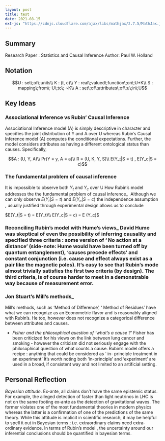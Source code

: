 ```yaml
---
layout: post
title: test
date: 2021-08-15
ext-js: "https://cdnjs.cloudflare.com/ajax/libs/mathjax/2.7.5/MathJax.js?config=TeX-MML-AM_CHTML"
---
```


## Summary

   Research Paper : Statistics and Causal Inference
  Author: Paul W. Holland

## Notation


$$U : set\;of\;units\\
K : (t, c)\\
Y : real\;valued\;function\;on\;U*K\\
S : mapping\;from\; U\;to\; ~K\\
A : set\;of\;attributes\;of\;u\;in\;U$$


## Key Ideas

### Associational Inference vs Rubin’ Causal Inference
Associational Inference model (A)  is simply descriptive in character and specifies the joint distribution of  Y and A over U whereas Rubin’s Causal Inference model (A) computes the conditional expectations. Further, the model considers attributes as having a different ontological status than causes.
Specifically, 



$$A : (U, Y, A)\\
Pr(Y = y, A = a)\\
R = (U, K, Y, S)\\
E(Y_t|S = t) , E(Y_c|S = c)$$



### The fundamental problem of causal inference 
It is impossible to observe both $Y_t$  and $Y_c$  over U
How Rubin’s model addresses the the fundamental problem of causal inference_  Although we can only observe
$E(Y_t|S = t)$ and $E(Y_c|S = c)$
the independence assumption , usually justified through experimental design allows us to conclude 

$E(Y_t|S = t) = E(Y_t)\\
E(Y_c|S = c) = E (Y_c)$

### Reconciling Rubin’s model with Hume’s views_ David Hume was skeptical of even the possibility of inferring causality and specified three criteria : some version of ‘ No action at a distance’ (side-note: Hume would have been turned off by  quantum entanglement),  ‘causes precede effects’ and constant conjunction (i.e. cause and effect always exist as a pair like the magnetic poles). It’s easy to see that Rubin’s mode almost trivially satisfies the first two criteria (by  design). The third criteria, is of course harder to meet in a demonstrable way because of measurement error. 
### Jon Stuart’s Mill’s methods_  
   Mill’s methods, such as ‘Method of Difference’, ‘ Method of Residues’  have what we can recognize as an Econometric flavor and is reasonably aligned with Rubin’s. He too, however does not recognize a categorical difference between attributes and causes.
-  _Fisher and the philosophical question of ‘what’s a cause ?’_
	Fisher has been criticized for his views on the link between lung cancer and smoking - however the criticism did not seriously engage with the philosophical question of what counts a cause. Rubin’s model offers a recipe :  anything that could be considered as ‘ in- principle treatment in an experiment’
	It’s worth noting both ‘in-principle’  and ‘experiment’ are used in a broad, if consistent way and not limited to an artificial setting.

## Personal Reflection
_Bayesian attitude_.  Ex-ante, all claims don’t have the same epistemic status. For example, the alleged detection of faster than light neutrinos in LHC is not on the same footing ex-ante  as the detection of gravitational waves. The former violates one of the most fundamental theories in modern physics whereas the latter is a confirmation of one of the predictions of the same theory. While this attitude is implicit in scientific research, it may be helpful to spell it out in Bayesian terms ; i.e. extraordinary claims need extra-ordinary evidence. In terms of Rubin’s model , the uncertainty around our inferential conclusions should be  quantified in bayesian  terms.

